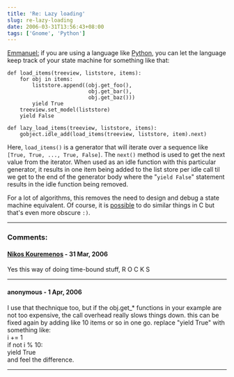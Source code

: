 ```yaml
---
title: 'Re: Lazy loading'
slug: re-lazy-loading
date: 2006-03-31T13:56:43+08:00
tags: ['Gnome', 'Python']
---
```


[Emmanuel:](http://log.emmanuelebassi.net/archives/2006/03/lazy-loading/)
if you are using a language like [Python](http://www.python.org/), you
can let the language keep track of your state machine for something like
that:

    def load_items(treeview, liststore, items):
        for obj in items:
            liststore.append((obj.get_foo(),
                              obj.get_bar(),
                              obj.get_baz()))
            yield True
        treeview.set_model(liststore)
        yield False

    def lazy_load_items(treeview, liststore, items):
        gobject.idle_add(load_items(treeview, liststore, item).next)

Here, `load_items()` is a generator that will iterate over a sequence
like `[True, True, ..., True, False]`. The `next()` method is used to
get the next value from the iterator. When used as an idle function
with this particular generator, it results in one item being added to
the list store per idle call til we get to the end of the generator
body where the \"`yield False`\" statement results in the idle
function being removed.

For a lot of algorithms, this removes the need to design and debug a
state machine equivalent. Of course, it is
[possible](http://www.chiark.greenend.org.uk/~sgtatham/coroutines.html)
to do similar things in C but that\'s even more obscure `:)`.

---
### Comments:
#### [Nikos Kouremenos](http://members.hellug.gr/nkour) - <time datetime="2006-03-31 23:12:02">31 Mar, 2006</time>

Yes this way of doing time-bound stuff, R O C K S

---
#### anonymous - <time datetime="2006-04-01 01:43:21">1 Apr, 2006</time>

I use that thechnique too, but if the obj.get\_\* functions in your
example are not too expensive, the call overhead really slows things
down. this can be fixed again by adding like 10 items or so in one go.
replace \"yield True\" with something like:\
i += 1\
if not i % 10:\
yield True\
and feel the difference.

---

